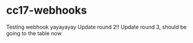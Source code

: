 # cc17-webhooks
Testing webhook yayayayay
Update round 2!!
Update round 3, should be going to the table now
